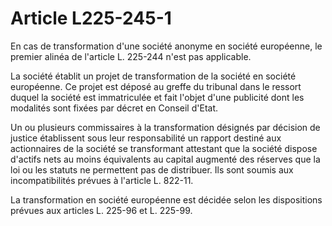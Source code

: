 # Article L225-245-1

En cas de transformation d'une société anonyme en société européenne, le premier alinéa de l'article L. 225-244 n'est pas applicable.

La société établit un projet de transformation de la société en société européenne. Ce projet est déposé au greffe du tribunal dans le ressort duquel la société est immatriculée et fait l'objet d'une publicité dont les modalités sont fixées par décret en Conseil d'Etat.

Un ou plusieurs commissaires à la transformation désignés par décision de justice établissent sous leur responsabilité un rapport destiné aux actionnaires de la société se transformant attestant que la société dispose d'actifs nets au moins équivalents au capital augmenté des réserves que la loi ou les statuts ne permettent pas de distribuer. Ils sont soumis aux incompatibilités prévues à l'article L. 822-11.

La transformation en société européenne est décidée selon les dispositions prévues aux articles L. 225-96 et L. 225-99.
